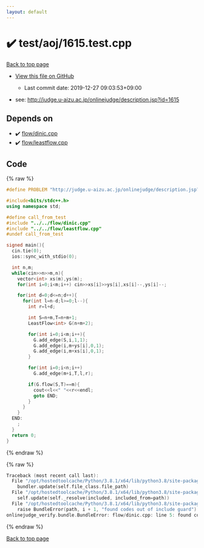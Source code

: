 ```yaml
---
layout: default
---
```


<!-- mathjax config similar to math.stackexchange -->
<script type="text/javascript" async
  src="https://cdnjs.cloudflare.com/ajax/libs/mathjax/2.7.5/MathJax.js?config=TeX-MML-AM_CHTML">
</script>
<script type="text/x-mathjax-config">
  MathJax.Hub.Config({
    TeX: { equationNumbers: { autoNumber: "AMS" }},
    tex2jax: {
      inlineMath: [ ['$','$'] ],
      processEscapes: true
    },
    "HTML-CSS": { matchFontHeight: false },
    displayAlign: "left",
    displayIndent: "2em"
  });
</script>

<script type="text/javascript" src="https://cdnjs.cloudflare.com/ajax/libs/jquery/3.4.1/jquery.min.js"></script>
<script src="https://cdn.jsdelivr.net/npm/jquery-balloon-js@1.1.2/jquery.balloon.min.js" integrity="sha256-ZEYs9VrgAeNuPvs15E39OsyOJaIkXEEt10fzxJ20+2I=" crossorigin="anonymous"></script>
<script type="text/javascript" src="../../../assets/js/copy-button.js"></script>
<link rel="stylesheet" href="../../../assets/css/copy-button.css" />


# :heavy_check_mark: test/aoj/1615.test.cpp

<a href="../../../index.html">Back to top page</a>

* <a href="{{ site.github.repository_url }}/blob/master/test/aoj/1615.test.cpp">View this file on GitHub</a>
    - Last commit date: 2019-12-27 09:03:53+09:00


* see: <a href="http://judge.u-aizu.ac.jp/onlinejudge/description.jsp?id=1615">http://judge.u-aizu.ac.jp/onlinejudge/description.jsp?id=1615</a>


## Depends on

* :heavy_check_mark: <a href="../../../library/flow/dinic.cpp.html">flow/dinic.cpp</a>
* :heavy_check_mark: <a href="../../../library/flow/leastflow.cpp.html">flow/leastflow.cpp</a>


## Code

<a id="unbundled"></a>
{% raw %}
```cpp
#define PROBLEM "http://judge.u-aizu.ac.jp/onlinejudge/description.jsp?id=1615"

#include<bits/stdc++.h>
using namespace std;

#define call_from_test
#include "../../flow/dinic.cpp"
#include "../../flow/leastflow.cpp"
#undef call_from_test

signed main(){
  cin.tie(0);
  ios::sync_with_stdio(0);

  int n,m;
  while(cin>>n>>m,n){
    vector<int> xs(m),ys(m);
    for(int i=0;i<m;i++) cin>>xs[i]>>ys[i],xs[i]--,ys[i]--;

    for(int d=0;d<=n;d++){
      for(int l=n-d;l>=0;l--){
        int r=l+d;

        int S=n+m,T=n+m+1;
        LeastFlow<int> G(n+m+2);

        for(int i=0;i<m;i++){
          G.add_edge(S,i,1,1);
          G.add_edge(i,m+ys[i],0,1);
          G.add_edge(i,m+xs[i],0,1);
        }

        for(int i=0;i<n;i++)
          G.add_edge(m+i,T,l,r);

        if(G.flow(S,T)==m){
          cout<<l<<" "<<r<<endl;
          goto END;
        }
      }
    }
  END:
    ;
  }
  return 0;
}

```
{% endraw %}

<a id="bundled"></a>
{% raw %}
```cpp
Traceback (most recent call last):
  File "/opt/hostedtoolcache/Python/3.8.1/x64/lib/python3.8/site-packages/onlinejudge_verify/docs.py", line 342, in write_contents
    bundler.update(self.file_class.file_path)
  File "/opt/hostedtoolcache/Python/3.8.1/x64/lib/python3.8/site-packages/onlinejudge_verify/bundle.py", line 182, in update
    self.update(self._resolve(included, included_from=path))
  File "/opt/hostedtoolcache/Python/3.8.1/x64/lib/python3.8/site-packages/onlinejudge_verify/bundle.py", line 151, in update
    raise BundleError(path, i + 1, "found codes out of include guard")
onlinejudge_verify.bundle.BundleError: flow/dinic.cpp: line 5: found codes out of include guard

```
{% endraw %}

<a href="../../../index.html">Back to top page</a>

